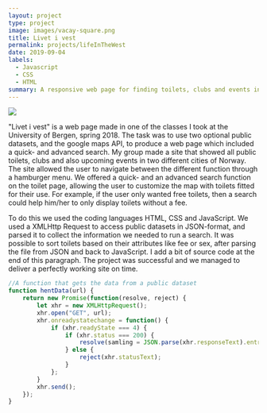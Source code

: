 ```yaml
---
layout: project
type: project
image: images/vacay-square.png
title: Livet i vest
permalink: projects/lifeInTheWest
date: 2019-09-04
labels:
  - Javascript
  - CSS
  - HTML
summary: A responsive web page for finding toilets, clubs and events in Bergen and Stavanger.
---
```


<img class="ui medium right floated rounded image" src="../images/vacay-home-page.png">


"Livet i vest" is a web page made in one of the classes I took at the University of Bergen, spring 2018. The task was to use two optional public datasets, and the google maps API, to produce a web page which included a quick- and advanced search. My group made a site that showed all public toilets, clubs and also upcoming events in two different cities of Norway. The site allowed the user to navigate between the different function through a hamburger menu. We offered a quick- and an advanced search function on the toilet page, allowing the user to customize the map with toilets fitted for their use. For example, if the user only wanted free toilets, then a search could help him/her to only display toilets without a fee.

To do this we used the coding languages HTML, CSS and JavaScript. We used a XMLHttp Request to access public datasets in JSON-format, and parsed it to collect the information we needed to run a search. It was possible to sort toilets based on their attributes like fee or sex, after parsing the file from JSON and back to JavaScript. I add a bit of source code at the end of this paragraph. The project was successful and we managed to deliver a perfectly working site on time. 

```js
//A function that gets the data from a public dataset
function hentData(url) {
    return new Promise(function(resolve, reject) {
        let xhr = new XMLHttpRequest();
        xhr.open("GET", url);
        xhr.onreadystatechange = function() {
            if (xhr.readyState === 4) {
                if (xhr.status === 200) {
                    resolve(samling = JSON.parse(xhr.responseText).entries);
                } else {
                    reject(xhr.statusText);
                }
            };
        }
        xhr.send();
    });
}
```
